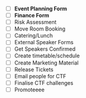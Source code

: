 - [ ] **Event Planning Form**
- [ ] **Finance Form**
- [ ] Risk Assessment
- [ ] Move Room Booking
- [ ] Catering/Lunch
- [ ] External Speaker Forms
- [ ] Get Speakers Confirmed
- [ ] Create timetable/schedule
- [ ] Create Marketing Material
- [ ] Release Tickets
- [ ] Email people for CTF
- [ ] Finalise CTF challenges
- [ ] Promoteeee
